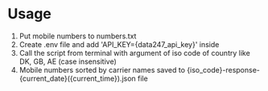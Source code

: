 # Usage
1. Put mobile numbers to numbers.txt
2. Create .env file and add 'API_KEY={data247_api_key}' inside
3. Call the script from terminal with argument of iso code of country like DK, GB, AE (case insensitive)
4. Mobile numbers sorted by carrier names saved to {iso_code}-response-{current_date}({current_time}).json file
